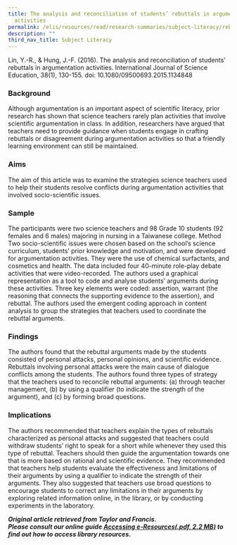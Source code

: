 ```yaml
---
title: The analysis and reconciliation of students’ rebuttals in argumentation
  activities
permalink: /elis/resources/read/research-summaries/subject-literacy/rebuttals-in-argumentation-activities/
description: ""
third_nav_title: Subject Literacy
---
```

Lin, Y.-R., & Hung, J.-F. (2016). The analysis and reconciliation of students’ rebuttals in argumentation activities. International Journal of Science Education, 38(1), 130-155. doi: 10.1080/09500693.2015.1134848

### Background

Although argumentation is an important aspect of scientific literacy, prior research has shown that science teachers rarely plan activities that involve scientific argumentation in class. In addition, researchers have argued that teachers need to provide guidance when students engage in crafting rebuttals or disagreement during argumentation activities so that a friendly learning environment can still be maintained.

### Aims

The aim of this article was to examine the strategies science teachers used to help their students resolve conflicts during argumentation activities that involved socio-scientific issues.

### Sample

The participants were two science teachers and 98 Grade 10 students (92 females and 6 males) majoring in nursing in a Taiwanese college. Method Two socio-scientific issues were chosen based on the school’s science curriculum, students’ prior knowledge and motivation, and were developed for argumentation activities. They were the use of chemical surfactants, and cosmetics and health. The data included four 40-minute role-play debate activities that were video-recorded. The authors used a graphical representation as a tool to code and analyse students’ arguments during these activities. Three key elements were coded: assertion, warrant (the reasoning that connects the supporting evidence to the assertion), and rebuttal. The authors used the emergent coding approach in content analysis to group the strategies that teachers used to coordinate the rebuttal arguments.

### Findings

The authors found that the rebuttal arguments made by the students consisted of personal attacks, personal opinions, and scientific evidence. Rebuttals involving personal attacks were the main cause of dialogue conflicts among the students. The authors found three types of strategy that the teachers used to reconcile rebuttal arguments: (a) through teacher management, (b) by using a qualifier (to indicate the strength of the argument), and (c) by forming broad questions.

### Implications

The authors recommended that teachers explain the types of rebuttals characterized as personal attacks and suggested that teachers could withdraw students’ right to speak for a short while whenever they used this type of rebuttal. Teachers should then guide the argumentation towards one that is more based on rational and scientific evidence. They recommended that teachers help students evaluate the effectiveness and limitations of their arguments by using a qualifier to indicate the strength of their arguments. They also suggested that teachers use broad questions to encourage students to correct any limitations in their arguments by exploring related information online, in the library, or by conducting experiments in the laboratory.

_**Original article retrieved from Taylor and Francis.**_  
**_Please consult our online guide [Accessing e-Resources(.pdf, 2.2 MB)](https://academyofsingaporeteachers-moe-edu-sg-admin.cwp.sg/elis/resources/read/research-summaries/subject-literacy/f22d6750-9439-44fb-8038-132a73f61255 "Accessing e-Resources") to find out how to access library resources._**